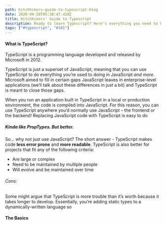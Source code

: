 ```yaml
---
path: hitchhikers-guide-to-typescript-blog
date: 2020-09-28T05:38:47.418Z
title: Hitchhikers' Guide to Typescript
description: Ready to learn Typescript? Here's everything you need to know to get started
tags: ["#typescript", "#101"]
---
```


#### **What is TypeScript?**

TypeScript is a programming language developed and released by Microsoft in 2012.

TypeScript is just a superset of JavaScript, meaning that you can use TypeScript to do everything you’re used to doing in JavaScript *and more*.  Microsoft aimed to fill in certain gaps JavaScript leaves in enterprise-level applications (we’ll talk about these differences in just a bit) and TypeScript is meant to close those gaps.

When you run an application built in TypeScript in a local or production environment, the code is compiled into JavaScript.  For this reason, you can use TypeScript anywhere you’d normally use JavaScript – the frontend or the backend!  Replacing JavaScript code with TypeScript is easy to do

##### Kinda like PropTypes.  But better.

So… why not just use JavaScript?  The short answer - TypeScript makes code **less error prone** and **more readable**.  TypeScript is also better for projects that fit any of the following criteria:

  * Are large or complex
  * Need to be maintained by multiple people
  * Will evolve and be maintained over time

###### Cons:

Some might argue that TypeScript is more trouble than it’s worth because it takes longer to develop.  Essentially, you’re adding static types to a dynamically-written language so 


#### The Basics

